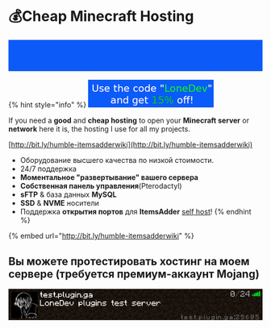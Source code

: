 # 💰Cheap Minecraft Hosting

![](.gitbook/assets/mmica0s.gif)

{% hint style="info" %}
![](.gitbook/assets/immagine%20%2826%29.png)

If you need a **good** and **cheap hosting** to open your **Minecraft server** or **network** here it is, the hosting I use for all my projects.

[http://bit.ly/humble-itemsadderwiki](http://bit.ly/humble-itemsadderwiki)

* Оборудование высшего качества по низкой стоимости.
* 24/7 поддержка
* **Моментальное "развертывание" вашего сервера**
* **Собственная панель управления**\(Pterodactyl\)
* **sFTP** & база данных **MySQL** 
* **SSD** & **NVME** носители
* Поддержка **открытия портов** для **ItemsAdder** [self host](plugin-usage/resourcepack-hosting/resourcepack-self-hosting.md)!
{% endhint %}

{% embed url="http://bit.ly/humble-itemsadderwiki" %}

## Вы можете протестировать хостинг на моем сервере (требуется премиум-аккаунт Mojang)

![](.gitbook/assets/immagine%20%2823%29.png)



